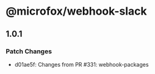 # @microfox/webhook-slack

## 1.0.1

### Patch Changes

- d01ae5f: Changes from PR #331: webhook-packages
